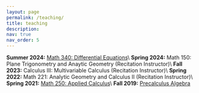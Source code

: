 ```yaml
---
layout: page
permalink: /teaching/
title: teaching
description:
nav: true
nav_order: 5
---
```


**Summer 2024:** [Math 340: Differential Equations](/teaching/ode_summer24)\\
**Spring 2024:** Math 150: Plane Trigonometry and Anaytic Geometry (Recitation Instructor)\\
**Fall 2023:** Calculus III: Multivariable Calculus (Recitation Instructor)\\
**Spring 2022:** Math 221: Analytic Geometry and Calculus II (Recitation Instructor)\\
**Spring 2021:** [Math 250: Applied Calculus](/teaching/calc_spring21)\\
**Fall 2019:** [Precalculus Algebra](/teaching/precalculus)

